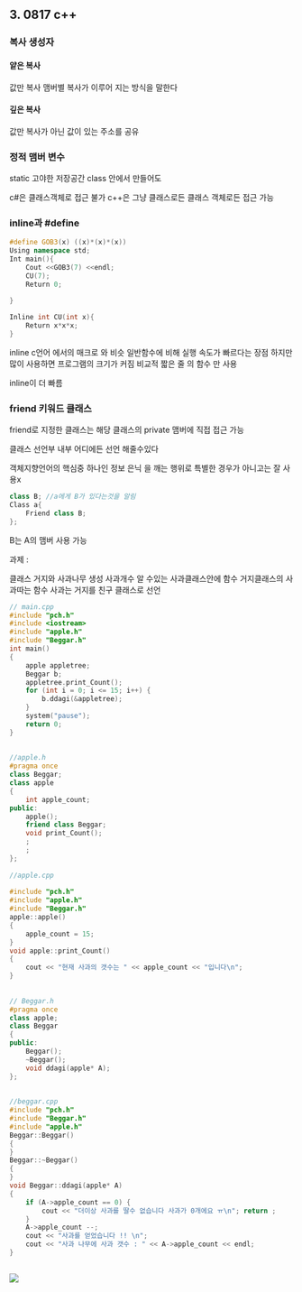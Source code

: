## 3. 0817 c++

### 복사 생성자

#### 얕은 복사

값만 복사 맴버별 복사가 이루어 지는 방식을 말한다

#### 깊은 복사

값만 복사가 아닌 값이 있는 주소를 공유 

### 정적 맴버 변수

static 고야한 저장공간 class 안에서 만들어도 

c#은 클래스객체로 접근 불가 c++은 그냥 클래스로든 클래스 객체로든 접근 가능

### inline과 #define 

```c++
#define GOB3(x) ((x)*(x)*(x))
Using namespace std;
Int main(){
	Cout <<GOB3(7) <<endl;
    CU(7); 
	Return 0;
    
}

Inline int CU(int x){
	Return x*x*x;
}
```

inline c언어 에서의 매크로 와 비슷  일반함수에 비해 실행 속도가 빠르다는 장점 하지만 많이 사용하면 프로그램의 크기가 커짐 비교적 짧은 줄 의 함수 만 사용

inline이 더 빠름 

### friend 키워드 클래스

friend로 지정한 클래스는 해당 클래스의 private 맴버에 직접 접근 가능

클래스 선언부 내부 어디에든 선언 해줄수있다

객체지향언어의 핵심중 하나인 정보 은닉 을 깨는 행위로 특별한 경우가 아니고는 잘 사용x

```c++
class B; //a에게 B가 있다는것을 알림
Class a{
	Friend class B;  
}; 
```

 B는 A의 맴버 사용 가능

과제 :

클래스 거지와 사과나무 생성 사과개수 알 수있는 사과클래스안에 함수 거지클래스의 사과따는 함수 사과는 거지를 친구 클래스로 선언

```c++
// main.cpp
#include "pch.h"
#include <iostream>
#include "apple.h"
#include "Beggar.h"
int main()
{
    apple appletree;
    Beggar b;
    appletree.print_Count();
    for (int i = 0; i <= 15; i++) {
        b.ddagi(&appletree);
    }
    system("pause");
    return 0;
}
 
 
//apple.h
#pragma once
class Beggar;
class apple
{
    int apple_count;
public:
    apple();
    friend class Beggar;
    void print_Count();
    ;
    ;
};
 
//apple.cpp
 
#include "pch.h"
#include "apple.h"
#include "Beggar.h"
apple::apple()
{
    apple_count = 15;
}
void apple::print_Count()
{
    cout << "현재 사과의 갯수는 " << apple_count << "입니다\n";
}
 
 
// Beggar.h
#pragma once
class apple;
class Beggar
{
public:
    Beggar();
    ~Beggar();
    void ddagi(apple* A);
};
 
 
//beggar.cpp
#include "pch.h"
#include "Beggar.h"
#include "apple.h"
Beggar::Beggar()
{
}
Beggar::~Beggar()
{
}
void Beggar::ddagi(apple* A)
{
    if (A->apple_count == 0) {
        cout << "더이상 사과를 딸수 없습니다 사과가 0개에요 ㅠ\n"; return ;
    }
    A->apple_count --;
    cout << "사과를 얻었습니다 !! \n";
    cout << "사과 나무에 사과 갯수 : " << A->apple_count << endl;
}
 

```

![](https://github.com/choyj0920/SBS_academy_unreal_engine/blob/master/learnCPP/Readme/0817.PNG?raw=true)

## 